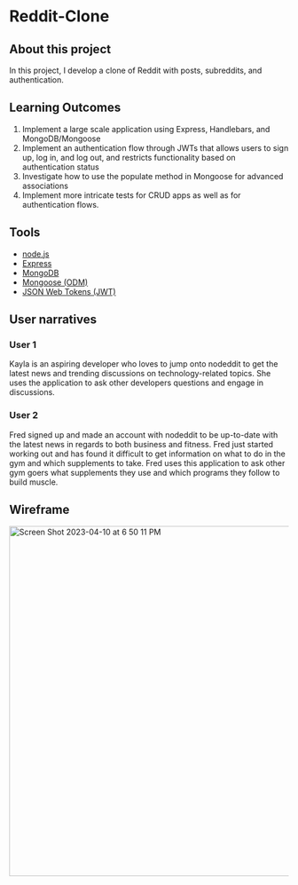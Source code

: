 # Reddit-Clone


## About this project
In this project, I develop a clone of Reddit with posts, subreddits, and authentication.

## Learning Outcomes
1. Implement a large scale application using Express, Handlebars, and MongoDB/Mongoose
2. Implement an authentication flow through JWTs that allows users to sign up, log in, and log out, and restricts functionality based on authentication status
3. Investigate how to use the populate method in Mongoose for advanced associations
4. Implement more intricate tests for CRUD apps as well as for authentication flows.


## Tools
- [node.js](https://nodejs.org/en)
- [Express](https://expressjs.com)
- [MongoDB](https://www.mongodb.com)
- [Mongoose (ODM)](https://mongoosejs.com)
- [JSON Web Tokens (JWT)](https://jwt.io)

## User narratives
### User 1
Kayla is an aspiring developer who loves to jump onto nodeddit to get the latest news and trending discussions on technology-related topics. She uses the application to ask other developers questions and engage in discussions. 

### User 2
Fred signed up and made an account with nodeddit to be up-to-date with the latest news in regards to both business and fitness. Fred just started working out and has found it difficult to get information on what to do in the gym and which supplements to take. Fred uses this application to ask other gym goers what supplements they use and which programs they follow to build muscle. 

## Wireframe
<img width="631" alt="Screen Shot 2023-04-10 at 6 50 11 PM" src="https://user-images.githubusercontent.com/93098869/231013864-8823ad3c-4c14-403d-9ee4-963f171ec037.png">
